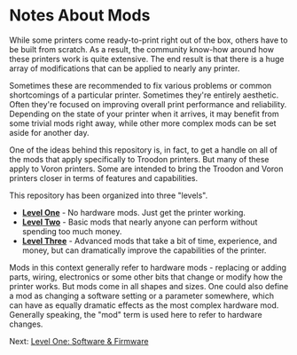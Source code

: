 # Notes About Mods
While some printers come ready-to-print right out of the box, others have to be built from scratch. As a result, the community know-how around how these printers work is quite extensive. 
The end result is that there is a huge array of modifications that can be applied to nearly any printer. 

Sometimes these are recommended to fix various problems or common shortcomings of a particular printer. Sometimes they're entirely aesthetic. Often they're focused on improving
overall print performance and reliability. Depending on the state of your printer when it arrives, it may benefit from some trivial mods right away, while other more complex mods can be set aside for another day.

One of the ideas behind this repository is, in fact, to get a handle on all of the mods that apply specifically to Troodon printers. But many of these apply to Voron printers. Some are intended to bring the Troodon and Voron printers closer in terms of features and capabilities. 

This repository has been organized into three "levels".

- **[Level One](https://github.com/500Foods/WelcomeToTroodon/tree/main#level-one---welcome)** - No hardware mods. Just get the printer working.
- **[Level Two](https://github.com/500Foods/WelcomeToTroodon/tree/main#level-two---get-to-work)** - Basic mods that nearly anyone can perform without spending too much money.
- **[Level Three](https://github.com/500Foods/WelcomeToTroodon/tree/main?tab=readme-ov-file#level-three---more-speed)** - Advanced mods that take a bit of time, experience, and money, but can dramatically improve the capabilities of the printer.

Mods in this context generally refer to hardware mods - replacing or adding parts, wiring, electronics or some other bits that change or modify how the printer works. But mods come in all shapes and sizes. 
One could also define a mod as changing a software setting or a parameter somewhere, which can have as equally dramatic effects as the most complex hardware mod. Generally speaking, the "mod" term is used here to refer to hardware changes.

Next: [Level One: Software & Firmware](https://github.com/500Foods/WelcomeToTroodon/blob/main/docs/level_1/software.md)
